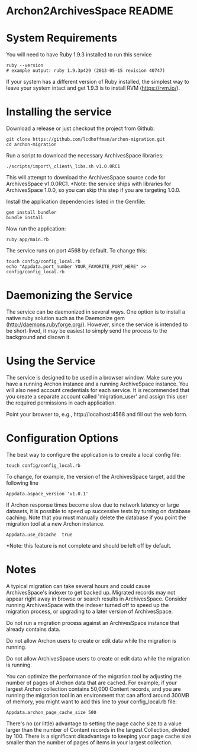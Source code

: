 Archon2ArchivesSpace README
================
# System Requirements

You will need to have Ruby 1.9.3 installed to run this service

	ruby --version
    # example output: ruby 1.9.3p429 (2013-05-15 revision 40747)

If your system has a different version of Ruby installed, the simplest way to
leave your system intact and get 1.9.3 is to install RVM (https://rvm.io/).

# Installing the service

Download a release or just checkout the project from Github:

    git clone https://github.com/lcdhoffman/archon-migration.git
    cd archon-migration

Run a script to download the necessary ArchivesSpace libraries:

	./scripts/import\_client\_libs.sh v1.0.0RC1

This will attempt to download the ArchivesSpace source code for ArchivesSpace v1.0.0RC1.
*Note: the service ships with libraries for ArchivesSpace 1.0.0, so you can skip this step
if you are targeting 1.0.0.

Install the application dependencies listed in the Gemfile:

    gem install bundler
    bundle install

Now run the application:

    ruby app/main.rb

The service runs on port 4568 by default. To change this:

	touch config/config_local.rb
    echo "Appdata.port_number YOUR_FAVORITE_PORT_HERE" >> config/config_local.rb

# Daemonizing the Service

The service can be daemonized in several ways. One option is to install a native
ruby solution such as the Daemonize gem (http://daemons.rubyforge.org/). However,
since the service is intended to be short-lived, it may be easiest to simply
send the process to the background and disown it.

# Using the Service

The service is designed to be used in a browser window. Make sure you have a 
running Archon instance and a running ArchiveSpace instance. You will also need 
account credentials for each service. It is recommended that you create a 
separate account called 'migration_user' and assign this user the required 
permissions in each application.

Point your browser to, e.g.,  http://localhost:4568 and fill out the web form. 

# Configuration Options

The best way to configure the application is to create a local config file:

    touch config/config_local.rb

To change, for example, the version of the ArchivesSpace target, add the following
line

	Appdata.aspace_version 'v1.0.1'

If Archon response times become slow due to network latency or large datasets, it is
possible to speed up successive tests by turning on database caching. Note that you must manually delete
the database if you point the migration tool at a new Archon instance.

	Appdata.use_dbcache  true

*Note: this feature is not complete and should be left off by default.

# Notes

A typical migration can take several hours and could cause ArchivesSpace's 
indexer to get backed up. Migrated records may not appear right away in browse or search results in ArchivesSpace. Consider running ArchivesSpace with the indexer
turned off to speed up the migration process, or upgrading to a later version of ArchivesSpace.

Do not run a migration process against an ArchivesSpace instance that already
contains data.

Do not allow Archon users to create or edit data while the migration is running.

Do not allow ArchivesSpace users to create or edit data while the migration is
running.

You can optimize the performance of the migration tool by adjusting the number of
pages of Archon data that are cached. For example, if your largest Archon collection contains 50,000 Content records, and you are running the migration tool in an environment that can afford around 300MB of memory, you might want to add this line to your config_local.rb file:

    Appdata.archon_page_cache_size 500

There's no (or little) advantage to setting the page cache size to a value larger than the number of Content records in the largest Collection, divided by 100. There is a significant disadvantage to keeping your page cache size smaller than the number of pages of items in your largest collection.
